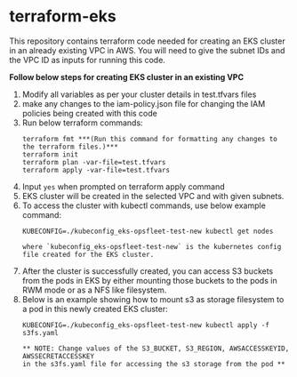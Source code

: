 # terraform-eks
This repository contains terraform code needed for creating an EKS cluster in an already existing VPC in AWS. You will need to give the subnet IDs and the VPC ID as inputs for running this code.


**Follow below steps for creating EKS cluster in an existing VPC**

1. Modify all variables as per your cluster details in test.tfvars files
2. make any changes to the iam-policy.json file for changing the IAM policies being created with this code
3. Run below terraform commands:
    ```
    terraform fmt ***(Run this command for formatting any changes to the terraform files.)***
    terraform init
    terraform plan -var-file=test.tfvars
    terraform apply -var-file=test.tfvars
    ```
4. Input `yes` when prompted on terraform apply command
5. EKS cluster will be created in the selected VPC and with given subnets.
6. To access the cluster with kubectl commands, use below example command:
    ```
    KUBECONFIG=./kubeconfig_eks-opsfleet-test-new kubectl get nodes
    
    where `kubeconfig_eks-opsfleet-test-new` is the kubernetes config file created for the EKS cluster.
    ```   
7. After the cluster is successfully created, you can access S3 buckets from the pods in EKS by either mounting those buckets to the pods in RWM mode or as a NFS like filesystem.
8. Below is an example showing how to mount s3 as storage filesystem to a pod in this newly created EKS cluster:
   ```
   KUBECONFIG=./kubeconfig_eks-opsfleet-test-new kubectl apply -f s3fs.yaml
   
   ** NOTE: Change values of the S3_BUCKET, S3_REGION, AWSACCESSKEYID, AWSSECRETACCESSKEY
   in the s3fs.yaml file for accessing the s3 storage from the pod **
   
   ```
